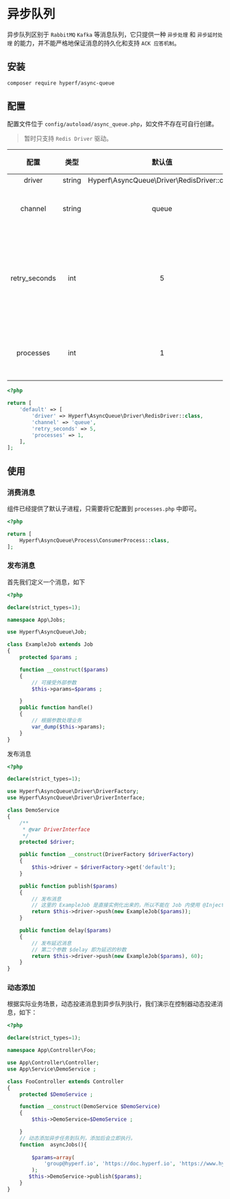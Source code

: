 # 异步队列

异步队列区别于 `RabbitMQ` `Kafka` 等消息队列，它只提供一种 `异步处理` 和 `异步延时处理` 的能力，并不能严格地保证消息的持久化和支持 `ACK 应答机制`。

## 安装

```bash
composer require hyperf/async-queue
```

## 配置

配置文件位于 `config/autoload/async_queue.php`，如文件不存在可自行创建。

> 暂时只支持 `Redis Driver` 驱动。

|     配置      |  类型  |                   默认值                    |        备注        |
|:-------------:|:------:|:-------------------------------------------:|:------------------:|
|    driver     | string | Hyperf\AsyncQueue\Driver\RedisDriver::class |         无         |
|    channel    | string |                    queue                    |      队列前缀      |
| retry_seconds |  int   |                      5                      | 失败后重新尝试间隔 |
|   processes   |  int   |                      1                      |     消费进程数     |

```php
<?php

return [
    'default' => [
        'driver' => Hyperf\AsyncQueue\Driver\RedisDriver::class,
        'channel' => 'queue',
        'retry_seconds' => 5,
        'processes' => 1,
    ],
];

```

## 使用

### 消费消息

组件已经提供了默认子进程，只需要将它配置到 `processes.php` 中即可。

```php
<?php

return [
    Hyperf\AsyncQueue\Process\ConsumerProcess::class,
];

```

### 发布消息

首先我们定义一个消息，如下

```php
<?php

declare(strict_types=1);

namespace App\Jobs;

use Hyperf\AsyncQueue\Job;

class ExampleJob extends Job
{
    protected $params ;

    function __construct($params)
    {
        // 可接受外部参数
        $this->params=$params ;

    }
    public function handle()
    {
        // 根据参数处理业务
        var_dump($this->params);
    }
}

```

发布消息

```php
<?php

declare(strict_types=1);

use Hyperf\AsyncQueue\Driver\DriverFactory;
use Hyperf\AsyncQueue\Driver\DriverInterface;

class DemoService
{
    /**
     * @var DriverInterface
     */
    protected $driver;

    public function __construct(DriverFactory $driverFactory)
    {
        $this->driver = $driverFactory->get('default');
    }

    public function publish($params)
    {
        // 发布消息
        // 这里的 ExampleJob 是直接实例化出来的，所以不能在 Job 内使用 @Inject @Value 等注解及注解所对应功能的其它使用方式
        return $this->driver->push(new ExampleJob($params));
    }

    public function delay($params)
    {
        // 发布延迟消息
        // 第二个参数 $delay 即为延迟的秒数
        return $this->driver->push(new ExampleJob($params), 60);
    }
}

```

### 动态添加

根据实际业务场景，动态投递消息到异步队列执行，我们演示在控制器动态投递消息，如下：

```php
<?php

declare(strict_types=1);

namespace App\Controller\Foo;

use App\Controller\Controller;
use App\Service\DemoService ;

class FooController extends Controller
{
    protected $DemoService ;

    function __construct(DemoService $DemoService)
    {
        $this->DemoService=$DemoService ;

    }
    // 动态添加异步任务到队列，添加后会立即执行。
    function  asyncJobs(){
        
        $params=array(
            'group@hyperf.io', 'https://doc.hyperf.io', 'https://www.hyperf.io'
        );
       $this->DemoService->publish($params);
    }
}

```
